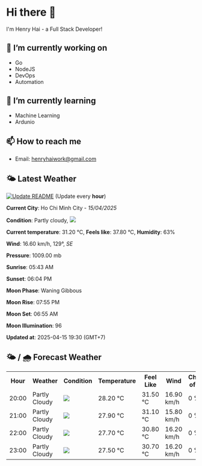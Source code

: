 # Hi there 👋

I'm Henry Hai - a Full Stack Developer!

## 🔭 I’m currently working on

- Go
- NodeJS
- DevOps
- Automation

## 🌱 I’m currently learning

- Machine Learning
- Ardunio

## 📫 How to reach me

- Email: <henryhaiwork@gmail.com>

## 🌤️ Latest Weather
[![Update README](https://github.com/henry0hai/henry0hai/actions/workflows/udpateReadme.yml/badge.svg)](https://github.com/henry0hai/henry0hai/actions/workflows/udpateReadme.yml)
(Update every **hour**)
<!-- CURRENT_WEATHER:START -->
**Current City**: Ho Chi Minh City - *15/04/2025*

**Condition**: Partly cloudy, <img src="https://cdn.weatherapi.com/weather/64x64/night/116.png"/>

**Current temperature**: 31.20 °C, **Feels like**: 37.80 °C, **Humidity**: 63%

**Wind**: 16.60 km/h, 129°, *SE*

**Pressure**: 1009.00 mb

**Sunrise**: 05:43 AM

**Sunset**: 06:04 PM

**Moon Phase**: Waning Gibbous

**Moon Rise**: 07:55 PM

**Moon Set**: 06:55 AM

**Moon Illumination**: 96

**Updated at**: 2025-04-15 19:30 (GMT+7)<!-- CURRENT_WEATHER:END -->

## 🌤️ / 🌧️ Forecast Weather
<!-- FORECAST_WEATHER:START -->
<table>
		<tr>
			<th>Hour</th>
			<th>Weather</th>
			<th>Condition</th>
			<th>Temperature</th>
			<th>Feel Like</th>
			<th>Wind</th>
			<th>Chance of Rain</th>
		</tr>
				<tr>
					<td>20:00</td>
					<td>Partly Cloudy </td>
					<td><img src='https://cdn.weatherapi.com/weather/64x64/night/116.png'/></td>
					<td>28.20 °C</td>
					<td>31.50 °C</td>
					<td>16.90 km/h</td>
					<td>0 %</td>
				</tr>
				<tr>
					<td>21:00</td>
					<td>Partly Cloudy </td>
					<td><img src='https://cdn.weatherapi.com/weather/64x64/night/116.png'/></td>
					<td>27.90 °C</td>
					<td>31.10 °C</td>
					<td>15.80 km/h</td>
					<td>0 %</td>
				</tr>
				<tr>
					<td>22:00</td>
					<td>Partly Cloudy </td>
					<td><img src='https://cdn.weatherapi.com/weather/64x64/night/116.png'/></td>
					<td>27.70 °C</td>
					<td>30.80 °C</td>
					<td>16.20 km/h</td>
					<td>0 %</td>
				</tr>
				<tr>
					<td>23:00</td>
					<td>Partly Cloudy </td>
					<td><img src='https://cdn.weatherapi.com/weather/64x64/night/116.png'/></td>
					<td>27.50 °C</td>
					<td>30.70 °C</td>
					<td>16.20 km/h</td>
					<td>0 %</td>
				</tr>
</table>
<!-- FORECAST_WEATHER:END -->
